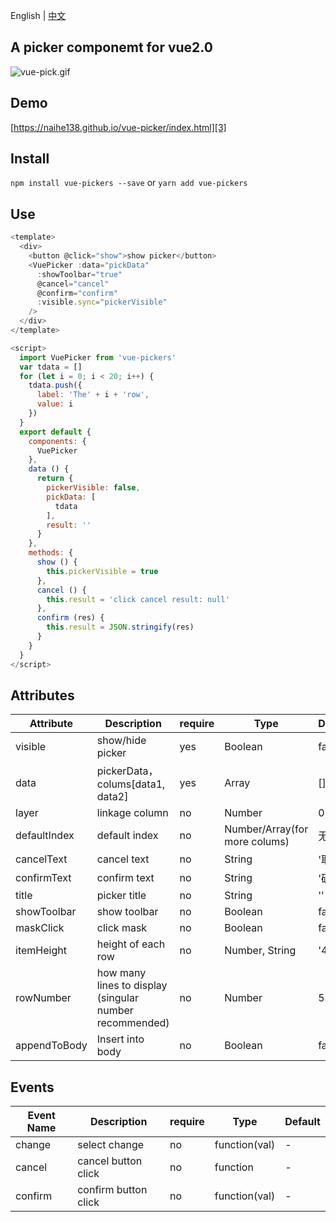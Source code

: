 English | [中文](https://github.com/naihe138/vue-picker)

A picker componemt for vue2.0
------
![vue-pick.gif][1]


## Demo

[https://naihe138.github.io/vue-picker/index.html][3]


## Install

`npm install vue-pickers --save` or `yarn add vue-pickers`

## Use

````javascript
<template>
  <div>
    <button @click="show">show picker</button>
    <VuePicker :data="pickData"
      :showToolbar="true"
      @cancel="cancel"
      @confirm="confirm"
      :visible.sync="pickerVisible"
    />
  </div>
</template>

<script>
  import VuePicker from 'vue-pickers'
  var tdata = []
  for (let i = 0; i < 20; i++) {
    tdata.push({
      label: 'The' + i + 'row',
      value: i
    })
  }
  export default {
    components: {
      VuePicker
    },
    data () {
      return {
        pickerVisible: false,
        pickData: [
          tdata
        ],
        result: ''
      }
    },
    methods: {
      show () {
        this.pickerVisible = true
      },
      cancel () {
        this.result = 'click cancel result: null'
      },
      confirm (res) {
        this.result = JSON.stringify(res)
      }
    }
  }
</script>
````

## Attributes

Attribute | Description | require | Type | Default
---- | --- | --- | --- | ---
visible | show/hide picker | yes | Boolean | false
data | pickerData，colums[data1, data2]  | yes | Array | []
layer | linkage column  | no | Number | 0
defaultIndex | default index  | no | Number/Array(for more colums) | 无
cancelText | cancel text  | no | String | '取消'
confirmText | confirm text  | no | String | '确认'
title | picker title  | no | String | ''
showToolbar | show toolbar  | no | Boolean | false
maskClick | click mask  | no | Boolean | false
itemHeight | height of each row | no | Number, String | '44px'
rowNumber | how many lines to display (singular number recommended) | no | Number | 5
appendToBody | Insert into body | no | Boolean | false

## Events

Event Name | Description | require | Type | Default
---- | --- | --- | --- | ---
change | select change | no | function(val) | -
cancel | cancel button click | no | function | -
confirm | confirm button click  | no | function(val) | -


[1]: http://ypimg.naice.me/vue-picker.gif
[3]: https://naihe138.github.io/vue-picker/index.html
